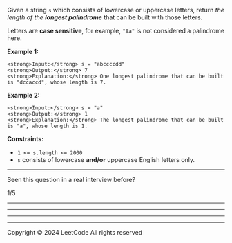 Given a string `s` which consists of lowercase or uppercase letters, return *the length of the **longest palindrome*** that can be built with those letters.

Letters are **case sensitive**, for example, `"Aa"` is not considered a palindrome here.

**Example 1:**

```
<strong>Input:</strong> s = "abccccdd"
<strong>Output:</strong> 7
<strong>Explanation:</strong> One longest palindrome that can be built is "dccaccd", whose length is 7.
```

**Example 2:**

```
<strong>Input:</strong> s = "a"
<strong>Output:</strong> 1
<strong>Explanation:</strong> The longest palindrome that can be built is "a", whose length is 1.
```

**Constraints:**

- `1 <= s.length <= 2000`
- `s` consists of lowercase **and/or** uppercase English letters only.

---

Seen this question in a real interview before?

1/5

---

---

---

---

Copyright ©️ 2024 LeetCode All rights reserved
